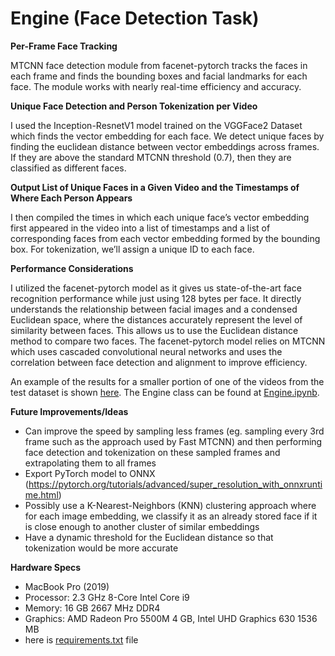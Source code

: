 # Engine (Face Detection Task)
**Per-Frame Face Tracking**

MTCNN face detection module from facenet-pytorch tracks the faces in each frame and finds the bounding boxes and facial landmarks for each face. The module works with nearly real-time efficiency and accuracy.

**Unique Face Detection and Person Tokenization per Video**

I used the Inception-ResnetV1 model trained on the VGGFace2 Dataset which finds the vector embedding for each face. We detect unique faces by finding the euclidean distance between vector embeddings across frames. If they are above the standard MTCNN threshold (0.7), then they are classified as different faces.

**Output List of Unique Faces in a Given Video and the Timestamps of Where Each Person Appears**

I then compiled the times in which each unique face’s vector embedding first appeared in the video into a list of timestamps and a list of corresponding faces from each vector embedding formed by the bounding box. For tokenization, we’ll assign a unique ID to each face.

**Performance Considerations**

I utilized the facenet-pytorch model as it gives us state-of-the-art face recognition performance while just using 128 bytes per face.  It directly understands the relationship between facial images and a condensed Euclidean space, where the distances accurately represent the level of similarity between faces. This allows us to use the Euclidean distance method to compare two faces. The facenet-pytorch model relies on MTCNN which uses cascaded convolutional neural networks and uses the correlation between face detection and alignment to improve efficiency. 

An example of the results for a smaller portion of one of the videos from the test dataset is shown [here](https://github.com/yash94404/Engine/blob/main/result_example.mp4). The Engine class can be found at [Engine.ipynb](https://github.com/yash94404/Engine/blob/main/Engine.ipynb).

**Future Improvements/Ideas**
- Can improve the speed by sampling less frames (eg. sampling every 3rd frame such as the approach used by Fast MTCNN) and then performing face detection and tokenization on these sampled frames and extrapolating them to all frames
- Export PyTorch model to ONNX (https://pytorch.org/tutorials/advanced/super_resolution_with_onnxruntime.html)
- Possibly use a K-Nearest-Neighbors (KNN) clustering approach where for each image embedding, we classify it as an already stored face if it is close enough to another cluster of similar embeddings
- Have a dynamic threshold for the Euclidean distance so that tokenization would be more accurate

**Hardware Specs**
- MacBook Pro (2019)
- Processor: 2.3 GHz 8-Core Intel Core i9
- Memory: 16 GB 2667 MHz DDR4
- Graphics: AMD Radeon Pro 5500M 4 GB, Intel UHD Graphics 630 1536 MB
- here is [requirements.txt](https://github.com/yash94404/Engine/blob/main/requirements.txt) file

